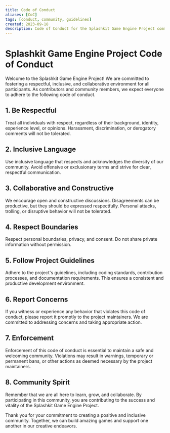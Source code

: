 ```yaml
---
title: Code of Conduct
aliases: [CoC]
tags: [conduct, community, guidelines]
created: 2023-09-18
description: Code of Conduct for the Splashkit Game Engine Project community.
---
```


# Splashkit Game Engine Project Code of Conduct

Welcome to the Splashkit Game Engine Project! We are committed to fostering a respectful, inclusive,
and collaborative environment for all participants. As contributors and community members, we expect
everyone to adhere to the following code of conduct.

## 1. Be Respectful

Treat all individuals with respect, regardless of their background, identity, experience level, or
opinions. Harassment, discrimination, or derogatory comments will not be tolerated.

## 2. Inclusive Language

Use inclusive language that respects and acknowledges the diversity of our community. Avoid
offensive or exclusionary terms and strive for clear, respectful communication.

## 3. Collaborative and Constructive

We encourage open and constructive discussions. Disagreements can be productive, but they should be
expressed respectfully. Personal attacks, trolling, or disruptive behavior will not be tolerated.

## 4. Respect Boundaries

Respect personal boundaries, privacy, and consent. Do not share private information without
permission.

## 5. Follow Project Guidelines

Adhere to the project's guidelines, including coding standards, contribution processes, and
documentation requirements. This ensures a consistent and productive development environment.

## 6. Report Concerns

If you witness or experience any behavior that violates this code of conduct, please report it
promptly to the project maintainers. We are committed to addressing concerns and taking appropriate
action.

## 7. Enforcement

Enforcement of this code of conduct is essential to maintain a safe and welcoming community.
Violations may result in warnings, temporary or permanent bans, or other actions as deemed necessary
by the project maintainers.

## 8. Community Spirit

Remember that we are all here to learn, grow, and collaborate. By participating in this community,
you are contributing to the success and vitality of the Splashkit Game Engine Project.

Thank you for your commitment to creating a positive and inclusive community. Together, we can build
amazing games and support one another in our creative endeavors.
